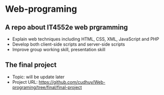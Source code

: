 # Web-programing
## A repo about IT4552e web prgramming
- Explain web techniques including HTML, CSS, XML, JavaScript and PHP
- Develop both client-side scripts and server-side scripts
- Improve group working skill, presentation skill
## The final project 
- Topic: will be update later
- Project URL: https://github.com/cudhuy/Web-programing/tree/final/final-project
